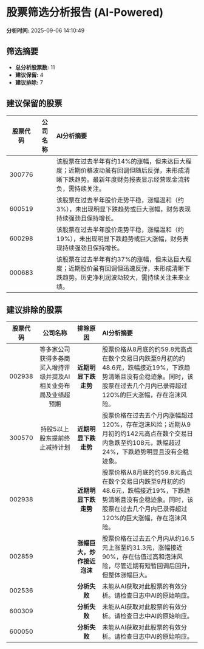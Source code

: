 # 股票筛选分析报告 (AI-Powered)

**分析时间:** 2025-09-06 14:10:49

## 筛选摘要

- **总分析股票数:** 11
- **建议保留:** 4
- **建议排除:** 7

## 建议保留的股票

| 股票代码 | 公司名称 | AI分析摘要 |
|:---:|:---:|:---|
| 300776 |  | 该股票在过去半年有约14%的涨幅，但未达巨大程度；近期价格波动虽有回调但随后反弹，未形成清晰下跌趋势。最新年度财务报表显示经营现金流转负，需持续关注。 |
| 600519 |  | 该股票在过去半年股价走势平稳，涨幅温和（约3%），未出现明显下跌趋势或巨大涨幅，财务表现持续强劲且保持增长。 |
| 600298 |  | 该股票在过去半年股价走势平稳，涨幅温和（约19%），未出现明显下跌趋势或巨大涨幅，财务表现持续强劲且保持增长。 |
| 000683 |  | 该股票在过去半年有约37%的涨幅，但未达巨大程度；近期股价虽有回调但迅速反弹，未形成清晰下跌趋势。历史净利润波动较大，需持续关注未来业绩。 |

## 建议排除的股票

| 股票代码 | 公司名称 | 排除原因 | AI分析摘要 |
|:---:|:---:|:---:|:---|
| 002938 | 等多家公司获得多券商买入增持评级并提及AI相关业务布局及业绩超预期 | **近期明显下跌走势** | 股票价格从8月底的约59.8元高点在数个交易日内跌至9月初的约48.6元，跌幅接近19%，下跌趋势清晰且没有企稳迹象。同时，该股票在过去几个月内已录得超过120%的巨大涨幅，存在泡沫风险。 |
| 300570 | 持股5以上股东提前终止减持计划 | **近期明显下跌走势** | 股票价格在过去五个月内涨幅超过120%，存在泡沫风险；近期从9月初的约142元高点在数个交易日内急跌至约108元，跌幅超过24%，下跌趋势明显且没有企稳迹象。 |
| 002938 |  | **近期明显下跌走势** | 股票价格从8月底的约59.8元高点在数个交易日内跌至9月初的约48.6元，跌幅接近19%，下跌趋势清晰且没有企稳迹象。同时，该股票在过去几个月内已录得超过120%的巨大涨幅，存在泡沫风险。 |
| 002859 |  | **涨幅巨大，炒作接近泡沫** | 股票价格在过去五个月内从约16.5元上涨至约31.3元，涨幅接近90%，存在估值过高和泡沫风险，尽管近期有短暂回调后回升，但整体涨幅巨大。 |
| 002536 |  | **分析失败** | 未能从AI获取对此股票的有效分析。请检查日志中AI的原始响应。 |
| 600309 |  | **分析失败** | 未能从AI获取对此股票的有效分析。请检查日志中AI的原始响应。 |
| 600050 |  | **分析失败** | 未能从AI获取对此股票的有效分析。请检查日志中AI的原始响应。 |
